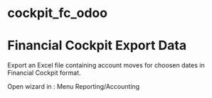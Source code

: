 # cockpit_fc_odoo
Financial Cockpit Export Data
===============================================================
Export an Excel file containing account moves for choosen dates in Financial Cockpit format.

Open wizard in : Menu Reporting/Accounting
